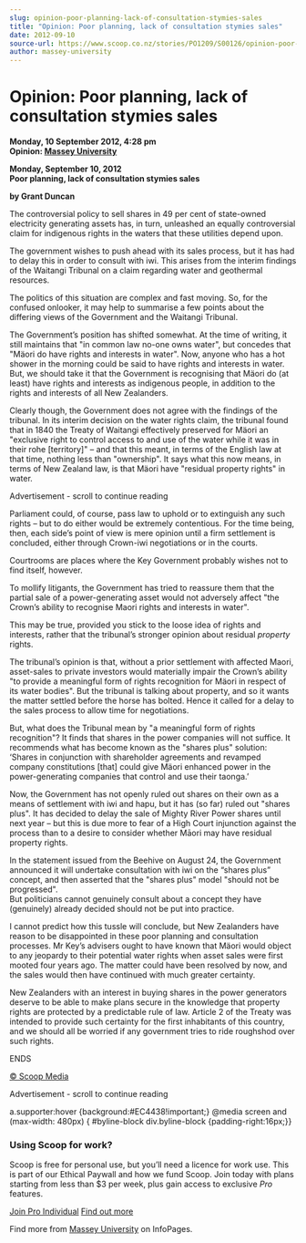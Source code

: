 ```yaml
---
slug: opinion-poor-planning-lack-of-consultation-stymies-sales
title: "Opinion: Poor planning, lack of consultation stymies sales"
date: 2012-09-10
source-url: https://www.scoop.co.nz/stories/PO1209/S00126/opinion-poor-planning-lack-of-consultation-stymies-sales.htm
author: massey-university
---
```

Opinion: Poor planning, lack of consultation stymies sales
==========================================================

**Monday, 10 September 2012, 4:28 pm**  
**Opinion: [Massey University](https://info.scoop.co.nz/Massey_University)**

**Monday, September 10, 2012**  
**Poor planning, lack of consultation stymies sales**

**by Grant Duncan**

The controversial policy to sell shares in 49 per cent of state-owned electricity generating assets has, in turn, unleashed an equally controversial claim for indigenous rights in the waters that these utilities depend upon.

The government wishes to push ahead with its sales process, but it has had to delay this in order to consult with iwi. This arises from the interim findings of the Waitangi Tribunal on a claim regarding water and geothermal resources.

The politics of this situation are complex and fast moving. So, for the confused onlooker, it may help to summarise a few points about the differing views of the Government and the Waitangi Tribunal.

The Government’s position has shifted somewhat. At the time of writing, it still maintains that "in common law no-one owns water", but concedes that "Mäori do have rights and interests in water". Now, anyone who has a hot shower in the morning could be said to have rights and interests in water. But, we should take it that the Government is recognising that Mäori do (at least) have rights and interests as indigenous people, in addition to the rights and interests of all New Zealanders.

Clearly though, the Government does not agree with the findings of the tribunal. In its interim decision on the water rights claim, the tribunal found that in 1840 the Treaty of Waitangi effectively preserved for Mäori an "exclusive right to control access to and use of the water while it was in their rohe \[territory\]" – and that this meant, in terms of the English law at that time, nothing less than "ownership". It says what this now means, in terms of New Zealand law, is that Mäori have "residual property rights" in water.

Advertisement - scroll to continue reading





Parliament could, of course, pass law to uphold or to extinguish any such rights – but to do either would be extremely contentious. For the time being, then, each side’s point of view is mere opinion until a firm settlement is concluded, either through Crown-iwi negotiations or in the courts.

Courtrooms are places where the Key Government probably wishes not to find itself, however.

To mollify litigants, the Government has tried to reassure them that the partial sale of a power-generating asset would not adversely affect "the Crown’s ability to recognise Maori rights and interests in water".

This may be true, provided you stick to the loose idea of rights and interests, rather that the tribunal’s stronger opinion about residual _property_ rights.

The tribunal’s opinion is that, without a prior settlement with affected Maori, asset-sales to private investors would materially impair the Crown’s ability "to provide a meaningful form of rights recognition for Mäori in respect of its water bodies". But the tribunal is talking about property, and so it wants the matter settled before the horse has bolted. Hence it called for a delay to the sales process to allow time for negotiations.

But, what does the Tribunal mean by "a meaningful form of rights recognition"? It finds that shares in the power companies will not suffice. It recommends what has become known as the "shares plus" solution: ‘Shares in conjunction with shareholder agreements and revamped company constitutions \[that\] could give Mäori enhanced power in the power-generating companies that control and use their taonga.’

Now, the Government has not openly ruled out shares on their own as a means of settlement with iwi and hapu, but it has (so far) ruled out "shares plus". It has decided to delay the sale of Mighty River Power shares until next year – but this is due more to fear of a High Court injunction against the process than to a desire to consider whether Māori may have residual property rights.

In the statement issued from the Beehive on August 24, the Government announced it will undertake consultation with iwi on the “shares plus” concept, and then asserted that the "shares plus" model "should not be progressed".  
But politicians cannot genuinely consult about a concept they have (genuinely) already decided should not be put into practice.

I cannot predict how this tussle will conclude, but New Zealanders have reason to be disappointed in these poor planning and consultation processes. Mr Key’s advisers ought to have known that Mäori would object to any jeopardy to their potential water rights when asset sales were first mooted four years ago. The matter could have been resolved by now, and the sales would then have continued with much greater certainty.

New Zealanders with an interest in buying shares in the power generators deserve to be able to make plans secure in the knowledge that property rights are protected by a predictable rule of law. Article 2 of the Treaty was intended to provide such certainty for the first inhabitants of this country, and we should all be worried if any government tries to ride roughshod over such rights.

  
ENDS  

[© Scoop Media](http://www.scoop.co.nz/about/terms.html)  

Advertisement - scroll to continue reading



a.supporter:hover {background:#EC4438!important;} @media screen and (max-width: 480px) { #byline-block div.byline-block {padding-right:16px;}}

### Using Scoop for work?

Scoop is free for personal use, but you’ll need a licence for work use. This is part of our Ethical Paywall and how we fund Scoop. Join today with plans starting from less than $3 per week, plus gain access to exclusive _Pro_ features.  
  
[Join Pro Individual](https://pro.scoop.co.nz/Individual/?from=ProIn24) [Find out more](https://pro.scoop.co.nz/using-scoop-for-work/?from=ProIn24)

Find more from [Massey University](https://info.scoop.co.nz/Massey_University) on InfoPages.